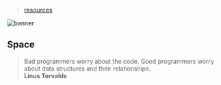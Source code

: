 > [resources](../)

![banner](/linguistics/photos/banner.png)

## Space

> Bad programmers worry about the code.
> Good programmers worry about data structures and their relationships.  
> **Linus Torvalds**
